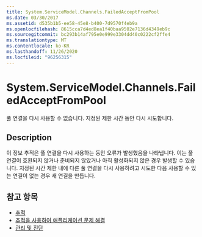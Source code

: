 ```yaml
---
title: System.ServiceModel.Channels.FailedAcceptFromPool
ms.date: 03/30/2017
ms.assetid: d535b1b5-ee58-45e8-b400-7d9570f4eb9a
ms.openlocfilehash: 8615cca7d4ed8ea1f40baa9502e7136d4349eb9c
ms.sourcegitcommit: bc293b14af795e0e999e3304dd40c0222cf2ffe4
ms.translationtype: MT
ms.contentlocale: ko-KR
ms.lasthandoff: 11/26/2020
ms.locfileid: "96256315"
---
```

# <a name="systemservicemodelchannelsfailedacceptfrompool"></a>System.ServiceModel.Channels.FailedAcceptFromPool

풀 연결을 다시 사용할 수 없습니다. 지정된 제한 시간 동안 다시 시도합니다.  
  
## <a name="description"></a>Description  

 이 정보 추적은 풀 연결을 다시 사용하는 동안 오류가 발생했음을 나타냅니다. 이는 풀 연결이 호환되지 않거나 준비되지 않았거나 아직 활성화되지 않은 경우 발생할 수 있습니다. 지정된 시간 제한 내에 다른 풀 연결을 다시 사용하려고 시도한 다음 사용할 수 있는 연결이 없는 경우 새 연결을 만듭니다.  
  
## <a name="see-also"></a>참고 항목

- [추적](index.md)
- [추적을 사용하여 애플리케이션 문제 해결](using-tracing-to-troubleshoot-your-application.md)
- [관리 및 진단](../index.md)
